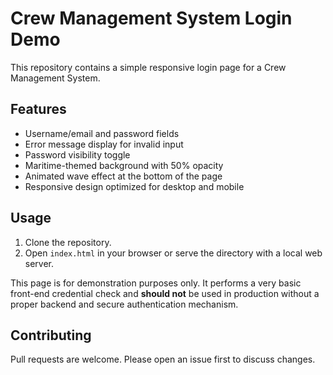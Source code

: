 # Crew Management System Login Demo

This repository contains a simple responsive login page for a Crew Management System.

## Features

- Username/email and password fields
- Error message display for invalid input
- Password visibility toggle
- Maritime-themed background with 50% opacity
- Animated wave effect at the bottom of the page
- Responsive design optimized for desktop and mobile

## Usage

1. Clone the repository.
2. Open `index.html` in your browser or serve the directory with a local web server.

This page is for demonstration purposes only. It performs a very basic front-end credential check and **should not** be used in production without a proper backend and secure authentication mechanism.

## Contributing

Pull requests are welcome. Please open an issue first to discuss changes.

